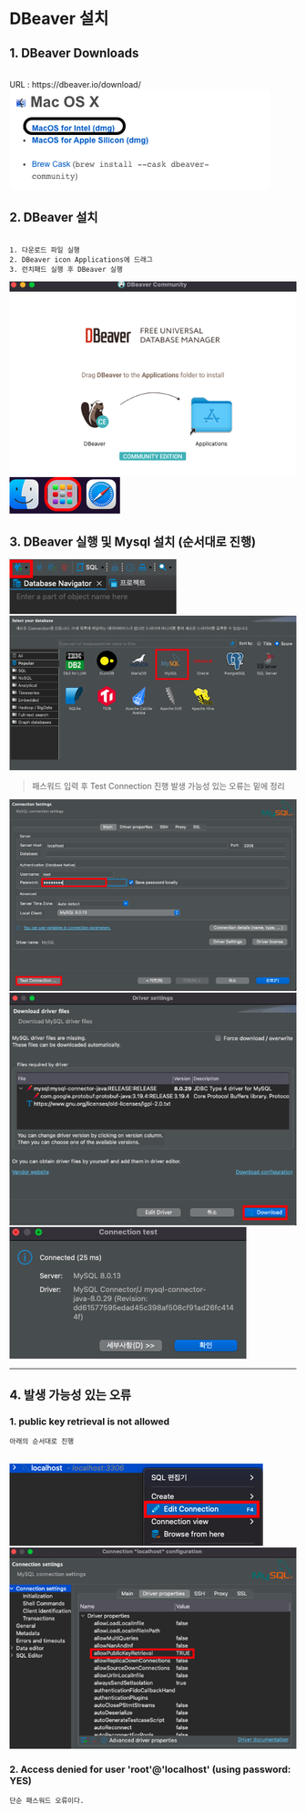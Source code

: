 # DBeaver 설치

## 1. DBeaver Downloads

<br>
URL : https://dbeaver.io/download/

<br>

<img src="./img/1.png">

## 2. DBeaver 설치

``` text

1. 다운로드 파일 실행
2. DBeaver icon Applications에 드래그
3. 런치패드 실행 후 DBeaver 실행

```

<img src="./img/2.png">
<br>
<img src="./img/3.png">
<br>

## 3. DBeaver 실행 및 Mysql 설치 (순서대로 진행)

<img src="./img/4.png">
<br>
<img src="./img/5.png">

> 패스워드 입력 후 Test Connection 진행 발생 가능성 있는 오류는 밑에 정리

<img src="./img/6.png">
<br>
<img src="./img/7.png">
<br>
<img src="./img/8.png">

---------------------------------------------------------------------------------------
## 4. 발생 가능성 있는 오류

### 1. public key retrieval is not allowed

```html
아래의 순서대로 진행
```
<br>
<img src="./img/9.png">
<br>
<img src="./img/10.png">

### 2. Access denied for user 'root'@'localhost' (using password: YES)

```html
단순 패스워드 오류이다.
```
